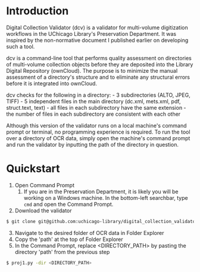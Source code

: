 # Introduction

Digital Collection Validator (dcv) is a validator for multi-volume digitization workflows in the UChicago Library's Preservation Department. It was inspired by the non-normative document I published earlier on developing such a tool.

dcv is a command-line tool that performs quality assessment on directories of multi-volume collection objects before they are deposited into the Library Digital Repository (ownCloud). The purpose is to minimize the manual assessment of a directory's structure and to eliminate any structural errors before it is integrated into ownCloud.

dcv checks for the following in a directory:
	- 3 subdirectories (ALTO, JPEG, TIFF)
	- 5 independent files in the main directory (dc.xml, mets.xml, pdf, struct.text, text)
	- all files in each subdirectory have the same extension
	- the number of files in each subdirectory are consistent with each other

Although this version of the validator runs on a local machine's command prompt or terminal, no programming experience is required. To run the tool over a directory of OCR data, simply open the machine's command prompt and run the validator by inputting the path of the directory in question.

# Quickstart

1. Open Command Prompt
	1. If you are in the Preservation Department, it is likely you will be working on a Windows machine. In the bottom-left searchbar, type `cmd` and open the Command Prompt.
2. Download the validator
``` bash
$ git clone git@github.com:uchicago-library/digital_collection_validators
```
3. Navigate to the desired folder of OCR data in Folder Explorer
4. Copy the 'path' at the top of Folder Explorer
5. In the Command Prompt, replace <DIRECTORY_PATH> by pasting the directory 'path' from the previous step 
```bash
$ proj1.py -dir <DIRECTORY_PATH>
```
